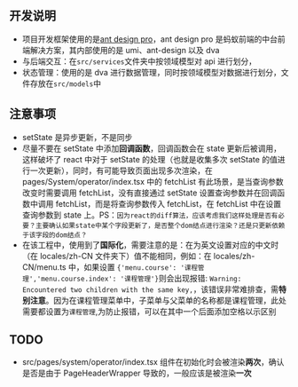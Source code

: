 ## 开发说明

- 项目开发框架使用的是[ant design pro](https://pro.ant.design/)，ant design pro 是蚂蚁前端的中台前端解决方案，其内部使用的是 umi、ant-design 以及 dva
- 与后端交互：在`src/services`文件夹中按领域模型对 api 进行划分，
- 状态管理：使用的是 dva 进行数据管理，同时按领域模型对数据进行划分，文件存放在`src/models`中

## 注意事项

- setState 是异步更新，不是同步
- 尽量不要在 setState 中添加**回调函数**，回调函数会在 state 更新后被调用，这样破坏了 react 中对于 setState 的处理（也就是收集多次 setState 的值进行一次更新），同时，有可能导致页面出现多次渲染，在 pages/System/operator/index.tsx 中的 fetchList 有此场景，是当查询参数改变时需要调用 fetchList，没有直接通过 setState 设置查询参数并在回调函数中调用 fetchList，而是将查询参数传入 fetchList，在 fetchList 中在设置查询参数到 state 上。PS：`因为react的diff算法，应该考虑我们这样处理是否有必要？主要确认如果state中某个字段更新了，是否整个dom结点进行渲染？还是只更新依赖于该字段的dom结点？`
- 在该工程中，使用到了**国际化**，需要注意的是：在为英文设置对应的中文时（在 locales/zh-CN 文件夹下）值不能相同，例如：在 locales/zh-CN/menu.ts 中，如果设置 `{'menu.course': '课程管理','menu.course.index': '课程管理'}`则会出现报错: `Warning: Encountered two children with the same key,`，该错误非常难排查，需**特别注意**。因为在课程管理菜单中，子菜单与父菜单的名称都是课程管理，此处需要都设置为`课程管理`,为防止报错，可以在其中一个后面添加空格以示区别

## TODO

- src/pages/system/operator/index.tsx 组件在初始化时会被渲染**两次**，确认是否是由于 PageHeaderWrapper 导致的，一般应该是被渲染**一次**
